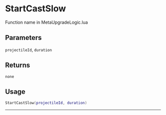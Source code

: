 # StartCastSlow
Function name in MetaUpgradeLogic.lua
## Parameters
`projectileId`, `duration`
## Returns
`none`
## Usage
```lua
StartCastSlow(projectileId, duration)
```
---
